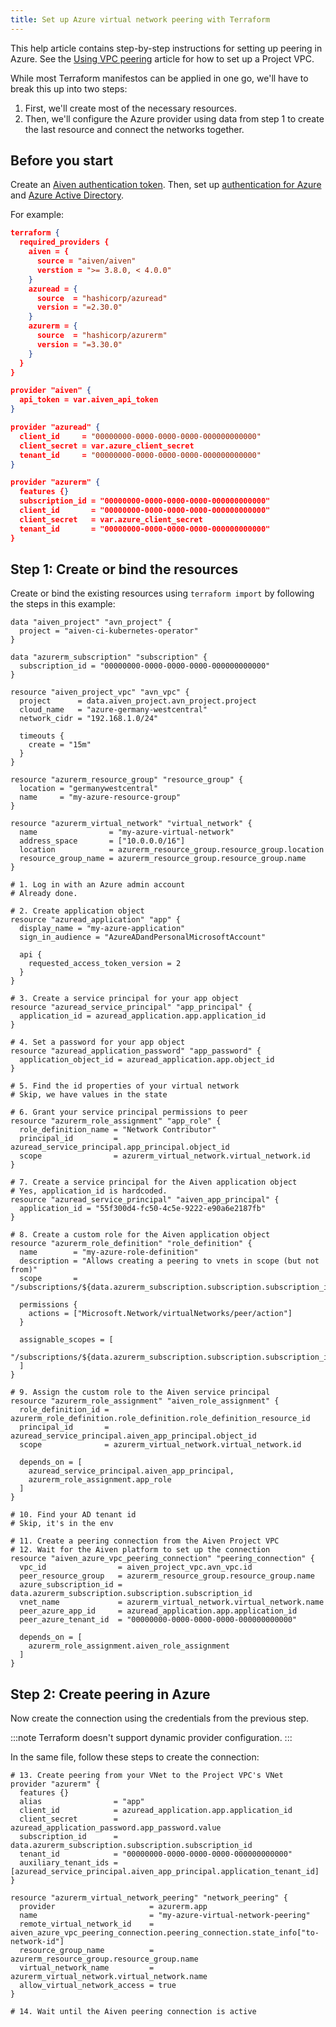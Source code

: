 ```yaml
---
title: Set up Azure virtual network peering with Terraform
---
```


This help article contains step-by-step instructions for setting up
peering in Azure. See the [Using VPC
peering](/docs/platform/howto/manage-vpc-peering)
article for how to set up a Project VPC.

While most Terraform manifestos can be applied in one go, we'll have to
break this up into two steps:

1.  First, we'll create most of the necessary resources.
2.  Then, we'll configure the Azure provider using data from step 1 to
    create the last resource and connect the networks together.

## Before you start

Create an
[Aiven authentication token](/docs/platform/howto/create_authentication_token). Then, set up [authentication for
Azure](https://registry.terraform.io/providers/hashicorp/azurerm/latest/docs)
and [Azure Active
Directory](https://registry.terraform.io/providers/hashicorp/azuread/latest/docs).

For example:

```json
terraform {
  required_providers {
    aiven = {
      source = "aiven/aiven"
      verstion = ">= 3.8.0, < 4.0.0"
    }
    azuread = {
      source  = "hashicorp/azuread"
      version = "=2.30.0"
    }
    azurerm = {
      source  = "hashicorp/azurerm"
      version = "=3.30.0"
    }
  }
}

provider "aiven" {
  api_token = var.aiven_api_token
}

provider "azuread" {
  client_id     = "00000000-0000-0000-0000-000000000000"
  client_secret = var.azure_client_secret
  tenant_id     = "00000000-0000-0000-0000-000000000000"
}

provider "azurerm" {
  features {}
  subscription_id = "00000000-0000-0000-0000-000000000000"
  client_id       = "00000000-0000-0000-0000-000000000000"
  client_secret   = var.azure_client_secret
  tenant_id       = "00000000-0000-0000-0000-000000000000"
}
```

## Step 1: Create or bind the resources

Create or bind the existing resources using `terraform import` by
following the steps in this example:

```
data "aiven_project" "avn_project" {
  project = "aiven-ci-kubernetes-operator"
}

data "azurerm_subscription" "subscription" {
  subscription_id = "00000000-0000-0000-0000-000000000000"
}

resource "aiven_project_vpc" "avn_vpc" {
  project      = data.aiven_project.avn_project.project
  cloud_name   = "azure-germany-westcentral"
  network_cidr = "192.168.1.0/24"

  timeouts {
    create = "15m"
  }
}

resource "azurerm_resource_group" "resource_group" {
  location = "germanywestcentral"
  name     = "my-azure-resource-group"
}

resource "azurerm_virtual_network" "virtual_network" {
  name                = "my-azure-virtual-network"
  address_space       = ["10.0.0.0/16"]
  location            = azurerm_resource_group.resource_group.location
  resource_group_name = azurerm_resource_group.resource_group.name
}

# 1. Log in with an Azure admin account
# Already done.

# 2. Create application object
resource "azuread_application" "app" {
  display_name = "my-azure-application"
  sign_in_audience = "AzureADandPersonalMicrosoftAccount"

  api {
    requested_access_token_version = 2
  }
}

# 3. Create a service principal for your app object
resource "azuread_service_principal" "app_principal" {
  application_id = azuread_application.app.application_id
}

# 4. Set a password for your app object
resource "azuread_application_password" "app_password" {
  application_object_id = azuread_application.app.object_id
}

# 5. Find the id properties of your virtual network
# Skip, we have values in the state

# 6. Grant your service principal permissions to peer
resource "azurerm_role_assignment" "app_role" {
  role_definition_name = "Network Contributor"
  principal_id         = azuread_service_principal.app_principal.object_id
  scope                = azurerm_virtual_network.virtual_network.id
}

# 7. Create a service principal for the Aiven application object
# Yes, application_id is hardcoded.
resource "azuread_service_principal" "aiven_app_principal" {
  application_id = "55f300d4-fc50-4c5e-9222-e90a6e2187fb"
}

# 8. Create a custom role for the Aiven application object
resource "azurerm_role_definition" "role_definition" {
  name        = "my-azure-role-definition"
  description = "Allows creating a peering to vnets in scope (but not from)"
  scope       = "/subscriptions/${data.azurerm_subscription.subscription.subscription_id}"

  permissions {
    actions = ["Microsoft.Network/virtualNetworks/peer/action"]
  }

  assignable_scopes = [
    "/subscriptions/${data.azurerm_subscription.subscription.subscription_id}"
  ]
}

# 9. Assign the custom role to the Aiven service principal
resource "azurerm_role_assignment" "aiven_role_assignment" {
  role_definition_id = azurerm_role_definition.role_definition.role_definition_resource_id
  principal_id       = azuread_service_principal.aiven_app_principal.object_id
  scope              = azurerm_virtual_network.virtual_network.id

  depends_on = [
    azuread_service_principal.aiven_app_principal,
    azurerm_role_assignment.app_role
  ]
}

# 10. Find your AD tenant id
# Skip, it's in the env

# 11. Create a peering connection from the Aiven Project VPC
# 12. Wait for the Aiven platform to set up the connection
resource "aiven_azure_vpc_peering_connection" "peering_connection" {
  vpc_id                = aiven_project_vpc.avn_vpc.id
  peer_resource_group   = azurerm_resource_group.resource_group.name
  azure_subscription_id = data.azurerm_subscription.subscription.subscription_id
  vnet_name             = azurerm_virtual_network.virtual_network.name
  peer_azure_app_id     = azuread_application.app.application_id
  peer_azure_tenant_id  = "00000000-0000-0000-0000-000000000000"

  depends_on = [
    azurerm_role_assignment.aiven_role_assignment
  ]
}
```

## Step 2: Create peering in Azure

Now create the connection using the credentials from the previous step.

:::note
Terraform doesn't support dynamic provider configuration.
:::

In the same file, follow these steps to create the connection:

```
# 13. Create peering from your VNet to the Project VPC's VNet
provider "azurerm" {
  features {}
  alias                = "app"
  client_id            = azuread_application.app.application_id
  client_secret        = azuread_application_password.app_password.value
  subscription_id      = data.azurerm_subscription.subscription.subscription_id
  tenant_id            = "00000000-0000-0000-0000-000000000000"
  auxiliary_tenant_ids = [azuread_service_principal.aiven_app_principal.application_tenant_id]
}

resource "azurerm_virtual_network_peering" "network_peering" {
  provider                     = azurerm.app
  name                         = "my-azure-virtual-network-peering"
  remote_virtual_network_id    = aiven_azure_vpc_peering_connection.peering_connection.state_info["to-network-id"]
  resource_group_name          = azurerm_resource_group.resource_group.name
  virtual_network_name         = azurerm_virtual_network.virtual_network.name
  allow_virtual_network_access = true
}

# 14. Wait until the Aiven peering connection is active
```
